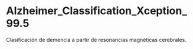 # Alzheimer_Classification_Xception_99.5
Clasificación de demencia a partir de resonancias magnéticas cerebrales.
